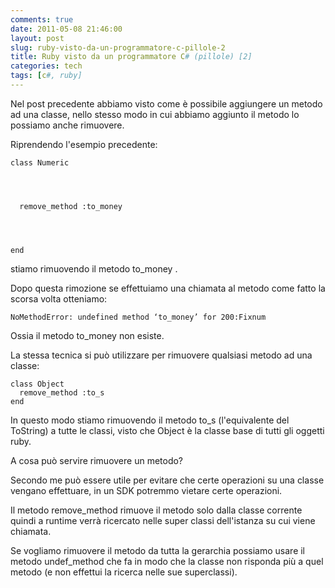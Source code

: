 ```yaml
---
comments: true
date: 2011-05-08 21:46:00
layout: post
slug: ruby-visto-da-un-programmatore-c-pillole-2
title: Ruby visto da un programmatore C# (pillole) [2]
categories: tech
tags: [c#, ruby]
---
```


Nel post precedente abbiamo visto come è possibile aggiungere un metodo ad una classe, nello stesso modo in cui abbiamo aggiunto il metodo lo possiamo anche rimuovere.




Riprendendo l'esempio precedente:



    
    class Numeric



    
      remove_method :to_money



    
    end




stiamo rimuovendo il metodo to_money .




Dopo questa rimozione se effettuiamo una chiamata al metodo come fatto la scorsa volta otteniamo:



    
    NoMethodError: undefined method ‘to_money’ for 200:Fixnum




Ossia il metodo to_money non esiste.




La stessa tecnica si può utilizzare per rimuovere qualsiasi metodo ad una classe:



    
    
    class Object
      remove_method :to_s
    end




In questo modo stiamo rimuovendo il metodo to_s (l'equivalente del ToString) a tutte le classi, visto che Object è la classe base di tutti gli oggetti ruby.




A cosa può servire rimuovere un metodo?




Secondo me può essere utile per evitare che certe operazioni su una classe vengano effettuare, in un SDK potremmo vietare certe operazioni.




Il metodo remove_method rimuove il metodo solo dalla classe corrente quindi a runtime verrà ricercato nelle super classi dell'istanza su cui viene chiamata.




Se vogliamo rimuovere il metodo da tutta la gerarchia possiamo usare il metodo undef_method che fa in modo che la classe non risponda più a quel metodo (e non effettui la ricerca nelle sue superclassi).
